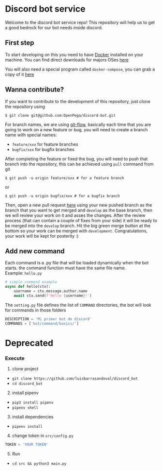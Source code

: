# Discord bot service

Welcome to the discord bot service repo!
This repository will help us to get a good bedrock for our bot needs inside discord.

## First step
To start developing on this you need to have [Docker](https://www.docker.com/) installed on your machine. You can find direct downloads for majors OSes [here](https://docs.docker.com/get-docker/)

You will also need a special program called `docker-compose`, you can grab a copy of it [here](https://docs.docker.com/compose/install/) 

## Wanna contribute?
If you want to contribute to the development of this repository, just clone the repository using
   
    $ git clone git@github.com:OpenPega/discord-bot.git

For branch names, we are using [git-flow](https://www.atlassian.com/git/tutorials/comparing-workflows/gitflow-workflow#:~:text=Gitflow%20is%20a%20legacy%20Git,software%20development%20and%20DevOps%20practices.), basically each time that you are going to work on a new feature or bug, you will need to create a branch name with special names:
    
- `feature/xxx` for feature branches
- `bugfix/xxx` for bugfix branches

After completing the feature or fixed the bug, you will need to push that branch into the repository, this can be achieved using `pull` command from git

    $ git push -u origin feature/xxx # for a feature branch

or

    $ git push -u origin bugfix/xxx # for a bugfix branch

Then, open a new pull request [here](https://github.com/OpenPega/open-pega-api/pulls) using your new pushed branch as the branch that you want to get merged and `develop` as the base branch, then we will review your work on it and asses the changes. After the review process (that can contain a couple of fixes from your side) it will be ready to be merged into the `develop` branch. Hit the big green merge button at the bottom so your work can be merged with `development`. Congratulations, your work will be kept for posterity :)

## Add new command

Each command is a .py file that will be loaded dynamically when the bot starts. the command function must have the same file name.
<br>
Example: `hello.py`
```python
# simple command example
async def hello(ctx):
    username = ctx.message.author.name
    await ctx.send(f'Hello {username}!')
```

The `setting.py` file defines the list of `COMMAND` directories, the bot will look for commands in those folders
```python
DESCRIPTION = 'Mi primer bot de discord'
COMMANDS = ['bot/command/basics/']
```


# Deprecated
### Execute

1. clone project
* `git clone https://github.com/luisbarrasandoval/discord_bot`
* `cd discord_bot`

2. install pipenv
* `pip3 install pipenv`
* `pipenv shell`

3. install dependencies
* `pipenv install`

4. change token in `src/config.py`
```python
TOKEN = 'YOUR TOKEN'
```

5. Run
* `cd src && python3 main.py`

